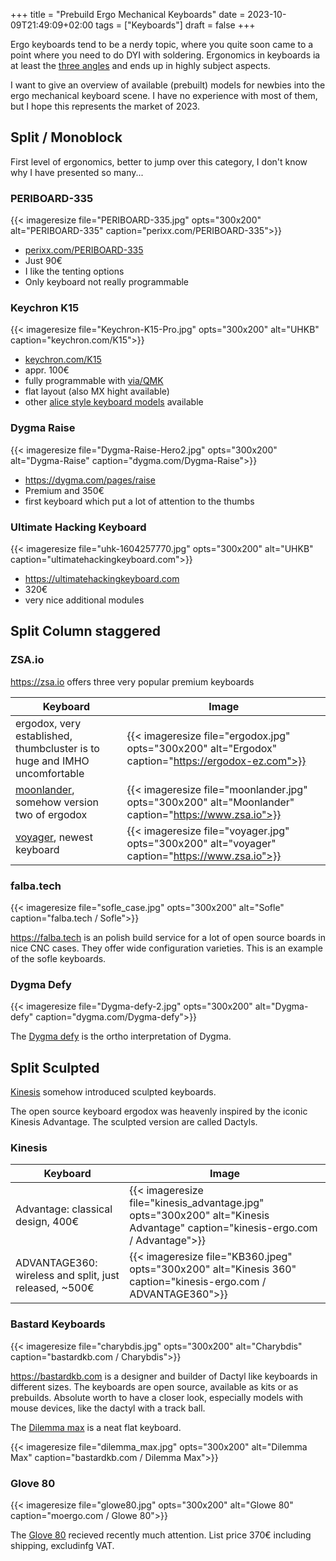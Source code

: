 +++
title = "Prebuild Ergo Mechanical Keyboards"
date = 2023-10-09T21:49:09+02:00
tags =  ["Keyboards"]
draft = false
+++


Ergo keyboards tend to be a nerdy topic, where you quite soon came to a point where you need to do
DYI with soldering.
Ergonomics in keyboards ia at least the [three angles](https://kbd.news/The-three-angles-of-ergonomics-1813.html) and ends up in highly subject aspects.

I want to give an overview of available (prebuilt) models for newbies into the ergo mechanical keyboard
scene. I have no experience with most of them, but I hope this represents the market of 2023.


## Split / Monoblock
First level of ergonomics, better to jump over this category, I don't know why I have presented so many...


### PERIBOARD-335
{{< imageresize file="PERIBOARD-335.jpg"  opts="300x200"  alt="PERIBOARD-335"   caption="perixx.com/PERIBOARD-335">}}



* [perixx.com/PERIBOARD-335](https://perixx.com/products/px-ergonomic-mechanical-keyboard)
* Just 90€
* I like the tenting options
* Only keyboard not really programmable


### Keychron K15
{{< imageresize file="Keychron-K15-Pro.jpg"  opts="300x200"  alt="UHKB"   caption="keychron.com/K15">}}  

* [keychron.com/K15](https://www.keychron.com/products/keychron-k15-pro-alice-layout-qmk-via-wireless-custom-mechanical-keyboard) 
* appr. 100€
* fully programmable with [via/QMK](https://www.keychron.com/blogs/archived/how-to-use-via-to-program-your-keyboard)
* flat layout (also MX hight available)
* other [alice style keyboard models](https://www.keychron.com/search?q=alice) available

 
###  Dygma Raise
{{< imageresize file="Dygma-Raise-Hero2.jpg"  opts="300x200"  alt="Dygma-Raise"   caption="dygma.com/Dygma-Raise">}} 
 * https://dygma.com/pages/raise 
 * Premium and 350€
 * first keyboard which put a lot of attention to the thumbs

###  Ultimate Hacking Keyboard
{{< imageresize file="uhk-1604257770.jpg"  opts="300x200"  alt="UHKB"   caption="ultimatehackingkeyboard.com">}} 

* https://ultimatehackingkeyboard.com
* 320€
* very nice additional modules 


## Split Column staggered
### ZSA.io


https://zsa.io offers three very popular premium keyboards

|  Keyboard | Image |
|----|----|
ergodox, very established, thumbcluster is to huge and IMHO uncomfortable | {{< imageresize file="ergodox.jpg"  opts="300x200"  alt="Ergodox"   caption="https://ergodox-ez.com">}} 
[moonlander](https://www.zsa.io/moonlander), somehow version two of ergodox | {{< imageresize file="moonlander.jpg"  opts="300x200"  alt="Moonlander"   caption="https://www.zsa.io">}} 
[voyager](https://www.zsa.io), newest keyboard    | {{< imageresize file="voyager.jpg"  opts="300x200"  alt="voyager"   caption="https://www.zsa.io">}} 

### falba.tech
{{< imageresize file="sofle_case.jpg"  opts="300x200"  alt="Sofle"   caption="falba.tech / Sofle">}} 

https://falba.tech is an polish build service for a lot of open source boards in nice CNC cases. They offer wide configuration varieties. This is an example of the sofle keyboards.

### Dygma Defy
{{< imageresize file="Dygma-defy-2.jpg"  opts="300x200"  alt="Dygma-defy"   caption="dygma.com/Dygma-defy">}} 

The [Dygma defy](https://dygma.com/pages/defy) is the ortho interpretation of Dygma. 





## Split Sculpted
[Kinesis](https://kinesis-ergo.com) somehow introduced sculpted keyboards. 

The open source keyboard ergodox was heavenly inspired by the iconic Kinesis Advantage. The sculpted version are called Dactyls.

### Kinesis

|  Keyboard | Image |
|----|----|
Advantage: classical design, 400€  | {{< imageresize file="kinesis_advantage.jpg"  opts="300x200"  alt="Kinesis Advantage"   caption="kinesis-ergo.com / Advantage">}}  
ADVANTAGE360: wireless and split, just released, ~500€ | {{< imageresize file="KB360.jpeg"  opts="300x200"  alt="Kinesis 360"   caption="kinesis-ergo.com / ADVANTAGE360">}}


### Bastard Keyboards
{{< imageresize file="charybdis.jpg"  opts="300x200"  alt="Charybdis"   caption="bastardkb.com / Charybdis">}} 

https://bastardkb.com is a designer and builder of Dactyl like keyboards in different sizes. The keyboards are open source, available as kits or as prebuilds. Absolute worth to have a closer look, especially models with mouse devices, like the dactyl with a track ball.


The [Dilemma max](https://bastardkb.com/product/dilemma-max-prebuilt-preorder)  is a neat flat keyboard.

{{< imageresize file="dilemma_max.jpg"  opts="300x200"  alt="Dilemma Max"   caption="bastardkb.com / Dilemma Max">}} 



### Glove 80  
{{< imageresize file="glowe80.jpg"  opts="300x200"  alt="Glowe 80"   caption="moergo.com / Glowe 80">}} 

The [Glove 80](https://www.moergo.com) recieved recently much attention. List price 370€ including shipping, excludinfg VAT.


